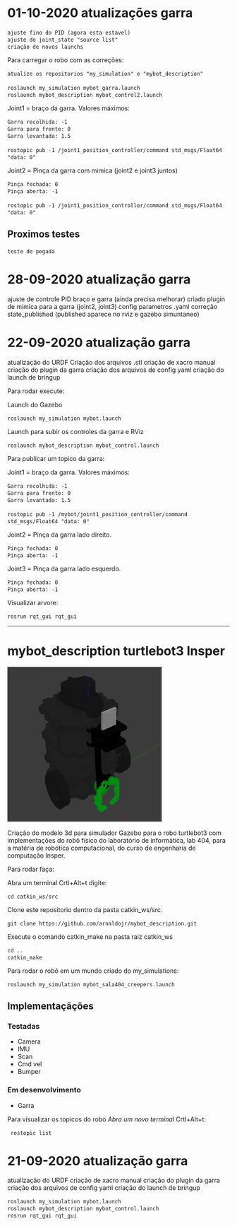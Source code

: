 # 01-10-2020 atualizações garra

    ajuste fino do PID (agora esta estavel)
    ajuste do joint_state "source list"
    criação de novos launchs

Para carregar o robo com as correções:

    atualize os repositorios "my_simulation" e "mybot_description"

    roslaunch my_simulation mybot_garra.launch
    roslaunch mybot_description mybot_control2.launch 

Joint1 = braço da garra. Valores máximos:

    Garra recolhida: -1
    Garra para frente: 0
    Garra levantada: 1.5
    
    rostopic pub -1 /joint1_position_controller/command std_msgs/Float64 "data: 0"

Joint2 = Pinça da garra com mimica (joint2 e joint3 juntos)

    Pinça fechada: 0
    Pinça aberta: -1

    rostopic pub -1 /joint1_position_controller/command std_msgs/Float64 "data: 0"

## Proximos testes
    
    teste de pegada



# 28-09-2020 atualização garra

ajuste de controle PID braço e garra (ainda precisa melhorar)
criado plugin de mimica para a garra (joint2, joint3)
config parametros .yaml
correção state_published (published aparece no rviz e gazebo simuntaneo)

# 22-09-2020 atualização garra

atualização do URDF
Criação dos arquivos .stl
criação de xacro manual
criação do plugin da garra
criação dos arquivos de config yaml
criação do launch de bringup

Para rodar execute:

Launch do Gazebo

    roslaunch my_simulation mybot.launch 

Launch para subir os controles da garra e RViz

    roslaunch mybot_description mybot_control.launch 

Para publicar um topico da garra:

Joint1 = braço da garra. Valores máximos:

    Garra recolhida: -1
    Garra para frente: 0
    Garra levantada: 1.5
    
    rostopic pub -1 /mybot/joint1_position_controller/command std_msgs/Float64 "data: 0"
    
Joint2 = Pinça da garra lado direito.

    Pinça fechada: 0
    Pinça aberta: -1
    
Joint3 = Pinça da garra lado esquerdo.

    Pinça fechada: 0
    Pinça aberta: -1

Visualizar arvore:

    rosrun rqt_gui rqt_gui 

-------------------------------------------

# mybot_description turtlebot3 Insper

<img src="/image.png" width="350" height="350">

Criação do modelo 3d para simulador Gazebo para o robo turtlebot3 com implementações do robô físico do laboratório de informática, lab 404, para a matéria de robótica computacional, do curso de engenharia de computação Insper. 

Para rodar faça:

Abra um terminal Crtl+Alt+t digite:

    cd catkin_ws/src

Clone este repositorio dentro da pasta catkin_ws/src.

    git clone https://github.com/arnaldojr/mybot_description.git  

Execute o comando catkin_make na pasta raiz catkin_ws
    
    cd ..
    catkin_make
    
Para rodar o robô em um mundo criado do my_simulations:

    roslaunch my_simulation mybot_sala404_creepers.launch 


## Implementaçãções
### Testadas 
- Camera
- IMU
- Scan
- Cmd vel
- Bumper
### Em desenvolvimento
- Garra
 
Para visualizar os topicos do robo *Abra um novo terminal* Crtl+Alt+t:

     rostopic list

# 21-09-2020 atualização garra

atualização do URDF
criação de xacro manual
criação do plugin da garra
criação dos arquivos de config yaml
criação do launch de bringup


    roslaunch my_simulation mybot.launch 
    roslaunch mybot_description mybot_control.launch 
    rosrun rqt_gui rqt_gui 
